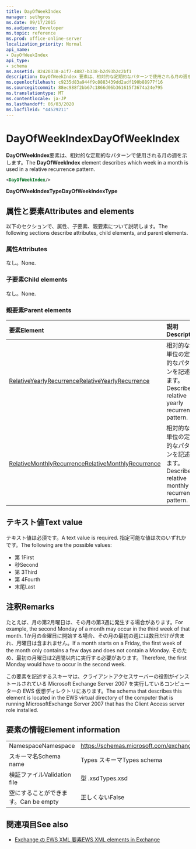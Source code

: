 ```yaml
---
title: DayOfWeekIndex
manager: sethgros
ms.date: 09/17/2015
ms.audience: Developer
ms.topic: reference
ms.prod: office-online-server
localization_priority: Normal
api_name:
- DayOfWeekIndex
api_type:
- schema
ms.assetid: 82420338-a1f7-4887-b338-b2d93b2c2bf1
description: DayOfWeekIndex 要素は、相対的な定期的なパターンで使用される月の週を示します。
ms.openlocfilehash: c9235d83a944f9c8883439dd2adf190b88977f16
ms.sourcegitcommit: 88ec988f2bb67c1866d06b361615f3674a24e795
ms.translationtype: MT
ms.contentlocale: ja-JP
ms.lasthandoff: 06/03/2020
ms.locfileid: "44529211"
---
```

# <a name="dayofweekindex"></a><span data-ttu-id="27529-103">DayOfWeekIndex</span><span class="sxs-lookup"><span data-stu-id="27529-103">DayOfWeekIndex</span></span>

<span data-ttu-id="27529-104">**DayOfWeekIndex**要素は、相対的な定期的なパターンで使用される月の週を示します。</span><span class="sxs-lookup"><span data-stu-id="27529-104">The **DayOfWeekIndex** element describes which week in a month is used in a relative recurrence pattern.</span></span> 
  
```xml
<DayOfWeekIndex/>
```

<span data-ttu-id="27529-105">**DayOfWeekIndexType**</span><span class="sxs-lookup"><span data-stu-id="27529-105">**DayOfWeekIndexType**</span></span>

## <a name="attributes-and-elements"></a><span data-ttu-id="27529-106">属性と要素</span><span class="sxs-lookup"><span data-stu-id="27529-106">Attributes and elements</span></span>

<span data-ttu-id="27529-107">以下のセクションで、属性、子要素、親要素について説明します。</span><span class="sxs-lookup"><span data-stu-id="27529-107">The following sections describe attributes, child elements, and parent elements.</span></span>
  
### <a name="attributes"></a><span data-ttu-id="27529-108">属性</span><span class="sxs-lookup"><span data-stu-id="27529-108">Attributes</span></span>

<span data-ttu-id="27529-109">なし。</span><span class="sxs-lookup"><span data-stu-id="27529-109">None.</span></span>
  
### <a name="child-elements"></a><span data-ttu-id="27529-110">子要素</span><span class="sxs-lookup"><span data-stu-id="27529-110">Child elements</span></span>

<span data-ttu-id="27529-111">なし。</span><span class="sxs-lookup"><span data-stu-id="27529-111">None.</span></span>
  
### <a name="parent-elements"></a><span data-ttu-id="27529-112">親要素</span><span class="sxs-lookup"><span data-stu-id="27529-112">Parent elements</span></span>

|<span data-ttu-id="27529-113">**要素**</span><span class="sxs-lookup"><span data-stu-id="27529-113">**Element**</span></span>|<span data-ttu-id="27529-114">**説明**</span><span class="sxs-lookup"><span data-stu-id="27529-114">**Description**</span></span>|
|:-----|:-----|
|[<span data-ttu-id="27529-115">RelativeYearlyRecurrence</span><span class="sxs-lookup"><span data-stu-id="27529-115">RelativeYearlyRecurrence</span></span>](relativeyearlyrecurrence.md) <br/> |<span data-ttu-id="27529-116">相対的な年単位の定期的なパターンを記述します。</span><span class="sxs-lookup"><span data-stu-id="27529-116">Describes a relative yearly recurrence pattern.</span></span>  <br/> |
|[<span data-ttu-id="27529-117">RelativeMonthlyRecurrence</span><span class="sxs-lookup"><span data-stu-id="27529-117">RelativeMonthlyRecurrence</span></span>](relativemonthlyrecurrence.md) <br/> |<span data-ttu-id="27529-118">相対的な月単位の定期的なパターンを記述します。</span><span class="sxs-lookup"><span data-stu-id="27529-118">Describes a relative monthly recurrence pattern.</span></span>  <br/> |
   
## <a name="text-value"></a><span data-ttu-id="27529-119">テキスト値</span><span class="sxs-lookup"><span data-stu-id="27529-119">Text value</span></span>

<span data-ttu-id="27529-120">テキスト値は必須です。</span><span class="sxs-lookup"><span data-stu-id="27529-120">A text value is required.</span></span> <span data-ttu-id="27529-121">指定可能な値は次のいずれかです。</span><span class="sxs-lookup"><span data-stu-id="27529-121">The following are the possible values:</span></span>
  
- <span data-ttu-id="27529-122">第 1</span><span class="sxs-lookup"><span data-stu-id="27529-122">First</span></span>    
- <span data-ttu-id="27529-123">秒</span><span class="sxs-lookup"><span data-stu-id="27529-123">Second</span></span>    
- <span data-ttu-id="27529-124">第 3</span><span class="sxs-lookup"><span data-stu-id="27529-124">Third</span></span>    
- <span data-ttu-id="27529-125">第 4</span><span class="sxs-lookup"><span data-stu-id="27529-125">Fourth</span></span>    
- <span data-ttu-id="27529-126">末尾</span><span class="sxs-lookup"><span data-stu-id="27529-126">Last</span></span>
    
## <a name="remarks"></a><span data-ttu-id="27529-127">注釈</span><span class="sxs-lookup"><span data-stu-id="27529-127">Remarks</span></span>

<span data-ttu-id="27529-128">たとえば、月の第2月曜日は、その月の第3週に発生する場合があります。</span><span class="sxs-lookup"><span data-stu-id="27529-128">For example, the second Monday of a month may occur in the third week of that month.</span></span> <span data-ttu-id="27529-129">1か月の金曜日に開始する場合、その月の最初の週には数日だけが含まれ、月曜日は含まれません。</span><span class="sxs-lookup"><span data-stu-id="27529-129">If a month starts on a Friday, the first week of the month only contains a few days and does not contain a Monday.</span></span> <span data-ttu-id="27529-130">そのため、最初の月曜日は2週間以内に実行する必要があります。</span><span class="sxs-lookup"><span data-stu-id="27529-130">Therefore, the first Monday would have to occur in the second week.</span></span>
  
<span data-ttu-id="27529-131">この要素を記述するスキーマは、クライアントアクセスサーバーの役割がインストールされている Microsoft Exchange Server 2007 を実行しているコンピューターの EWS 仮想ディレクトリにあります。</span><span class="sxs-lookup"><span data-stu-id="27529-131">The schema that describes this element is located in the EWS virtual directory of the computer that is running MicrosoftExchange Server 2007 that has the Client Access server role installed.</span></span>
  
## <a name="element-information"></a><span data-ttu-id="27529-132">要素の情報</span><span class="sxs-lookup"><span data-stu-id="27529-132">Element information</span></span>

|||
|:-----|:-----|
|<span data-ttu-id="27529-133">Namespace</span><span class="sxs-lookup"><span data-stu-id="27529-133">Namespace</span></span>  <br/> |https://schemas.microsoft.com/exchange/services/2006/types  <br/> |
|<span data-ttu-id="27529-134">スキーマ名</span><span class="sxs-lookup"><span data-stu-id="27529-134">Schema name</span></span>  <br/> |<span data-ttu-id="27529-135">Types スキーマ</span><span class="sxs-lookup"><span data-stu-id="27529-135">Types schema</span></span>  <br/> |
|<span data-ttu-id="27529-136">検証ファイル</span><span class="sxs-lookup"><span data-stu-id="27529-136">Validation file</span></span>  <br/> |<span data-ttu-id="27529-137">型 .xsd</span><span class="sxs-lookup"><span data-stu-id="27529-137">Types.xsd</span></span>  <br/> |
|<span data-ttu-id="27529-138">空にすることができます。</span><span class="sxs-lookup"><span data-stu-id="27529-138">Can be empty</span></span>  <br/> |<span data-ttu-id="27529-139">正しくない</span><span class="sxs-lookup"><span data-stu-id="27529-139">False</span></span>  <br/> |
   
## <a name="see-also"></a><span data-ttu-id="27529-140">関連項目</span><span class="sxs-lookup"><span data-stu-id="27529-140">See also</span></span>

- [<span data-ttu-id="27529-141">Exchange の EWS XML 要素</span><span class="sxs-lookup"><span data-stu-id="27529-141">EWS XML elements in Exchange</span></span>](ews-xml-elements-in-exchange.md)

